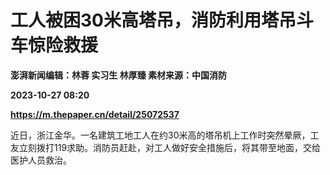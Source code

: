 # 工人被困30米高塔吊，消防利用塔吊斗车惊险救援
**澎湃新闻编辑：林蓉 实习生 林厚臻 素材来源：中国消防**

**2023-10-27 08:20**

**https://m.thepaper.cn/detail/25072537**

近日，浙江金华。一名建筑工地工人在约30米高的塔吊机上工作时突然晕厥，工友立刻拨打119求助。消防员赶赴，对工人做好安全措施后，将其带至地面，交给医护人员救治。